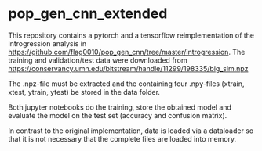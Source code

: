 # pop_gen_cnn_extended

This repository contains a pytorch and a tensorflow reimplementation of the introgression analysis in https://github.com/flag0010/pop_gen_cnn/tree/master/introgression.
The training and validation/test data were downloaded from https://conservancy.umn.edu/bitstream/handle/11299/198335/big_sim.npz

The  .npz-file must be extracted and the containing four .npy-files (xtrain, xtest, ytrain, ytest) be stored in the data folder.

Both jupyter notebooks do the training, store the obtained model and evaluate the model on the test set (accuracy and confusion matrix).

In contrast to the original implementation, data is loaded via a dataloader so that it is not necessary that the complete files are loaded into memory.
